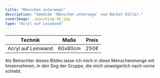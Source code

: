 ```yaml
---
title: "Menschen unterwegs"
description: "Gemälde 'Menschen unterwegs' von Bärbel Köller."
coverImage: ./painting-16.jpg
type: "Acryl auf Leinwand"
---
```


| Technik            | Maße    | Preis |
|--------------------|---------|-------|
| Acryl auf Leinwand | 60x80cm | 250€  |


Als Betrachter dieses Bildes lasse ich mich in diese Menschenmenge mit hineinnehmen, in den Sog der Gruppe, die mich unweigerlich nach vorne schiebt.